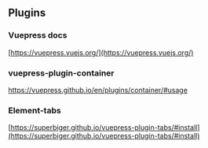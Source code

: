 

## Plugins

### Vuepress docs
[https://vuepress.vuejs.org/](https://vuepress.vuejs.org/)

### vuepress-plugin-container 
https://vuepress.github.io/en/plugins/container/#usage

### Element-tabs
[https://superbiger.github.io/vuepress-plugin-tabs/#install](https://superbiger.github.io/vuepress-plugin-tabs/#install)